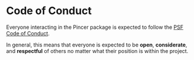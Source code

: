 # Code of Conduct

Everyone interacting in the Pincer package is expected to follow the
[PSF Code of Conduct](https://www.python.org/psf/conduct).

In general, this means that everyone is expected to be **open**,
**considerate**, and **respectful** of others no matter what their position is
within the project.
